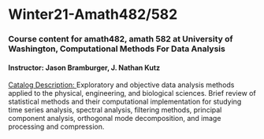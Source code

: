 # Winter21-Amath482/582
### Course content for amath482, amath 582 at University of Washington, Computational Methods For Data Analysis
#### Instructor: Jason Bramburger, J. Nathan Kutz

[Catalog Description: ](https://amath.washington.edu/courses/2020/winter/amath/482/a)
Exploratory and objective data analysis methods applied to the physical, engineering, and biological sciences.
Brief review of statistical methods and their computational implementation for studying time series analysis, spectral analysis,
filtering methods, principal component analysis, orthogonal mode decomposition, and image processing and compression.
